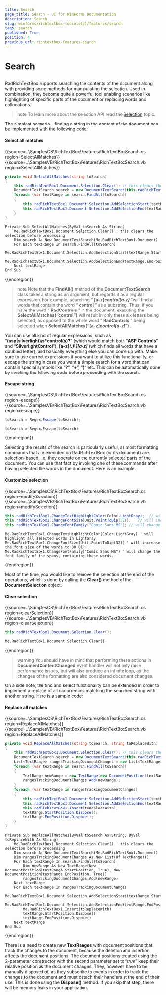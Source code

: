 ```yaml
---
title: Search
page_title: Search - UI for WinForms Documentation
description: Search
slug: winforms/richtextbox-(obsolete)/features/search
tags: search
published: True
position: 4
previous_url: richtextbox-features-search
---
```


# Search



## 

RadRichTextBox supports searching the contents of the document along with providing some methods for manipulating the selection. Used in combination, they become quite a powerful tool enabling scenarios like highlighting of specific parts of the document or replacing words and collocations.

>note To learn more about the selection API read the [Selection](https://docs.telerik.com/devtools/winforms/controls/richtextbox/features/selection) topic.
>

The simplest scenario – finding a string in the content of the document can be implemented with the following code:

#### Select all matches

{{source=..\SamplesCS\RichTextBox\Features\RichTextBoxSearch.cs region=SelectAllMatches}} 
{{source=..\SamplesVB\RichTextBox\Features\RichTextBoxSearch.vb region=SelectAllMatches}} 

````C#
private void SelectAllMatches(string toSearch)
{
    this.radRichTextBox1.Document.Selection.Clear(); // this clears the selection before processing
    DocumentTextSearch search = new DocumentTextSearch(this.radRichTextBox1.Document);
    foreach (var textRange in search.FindAll(toSearch))
    {
        this.radRichTextBox1.Document.Selection.AddSelectionStart(textRange.StartPosition);
        this.radRichTextBox1.Document.Selection.AddSelectionEnd(textRange.EndPosition);
    }
}

````
````VB.NET
Private Sub SelectAllMatches(ByVal toSearch As String)
    Me.RadRichTextBox1.Document.Selection.Clear() ' this clears the selection before processing
    Dim search As New DocumentTextSearch(Me.RadRichTextBox1.Document)
    For Each textRange In search.FindAll(toSearch)
        Me.RadRichTextBox1.Document.Selection.AddSelectionStart(textRange.StartPosition)
        Me.RadRichTextBox1.Document.Selection.AddSelectionEnd(textRange.EndPosition)
    Next textRange
End Sub

````

{{endregion}}

>note Note that the __FindAll()__ method of the __DocumentTextSearch__ class takes a string as an argument, but regards it as a regular expression. For example, searching “ __[a-z]*control[a-z]*__ ”will find all words that contain the word “ __control__ ” as a substring. Thus, if you have the word “ __RadControls__ ” in the document, executing the __SelectAllMatches(“control”)__ will result in only these six letters being selected, as opposed to the whole word “ __RadControls__ ” being selected when __SelectAllMatches(“[a-z]*control[a-z]*”)__ .
>

You can use all kind of regular expressions, such as “__(asp|silverlight)\s*control(s)?__” (which would match both “__ASP Controls__” and “__SilverlightControl__”), __[a-z]*(.)\1[a-z]*__ (which finds all words that have a doubled letter), and basically everything else you can come up with. Make sure to use correct expressions if you want to utilize this functionality, or escape the string in case you want a simple search for a word that can contain special symbols like “__?__”, “__+__”, “__{__“ etc. This can be automatically done by invoking the following code before proceeding with the search.

#### Escape string

{{source=..\SamplesCS\RichTextBox\Features\RichTextBoxSearch.cs region=escape}} 
{{source=..\SamplesVB\RichTextBox\Features\RichTextBoxSearch.vb region=escape}} 

````C#
toSearch = Regex.Escape(toSearch);

````
````VB.NET
toSearch = Regex.Escape(toSearch)

````

{{endregion}}

Selecting the results of the search is particularly useful, as most formatting commands that are executed on RadRichTextBox (or its document) are selection-based, i.e. they operate on the currently selected parts of the document. You can use that fact by invoking one of these commands after having selected the words in the document. Here is an example.

#### Customize selection

{{source=..\SamplesCS\RichTextBox\Features\RichTextBoxSearch.cs region=modifySelection}} 
{{source=..\SamplesVB\RichTextBox\Features\RichTextBoxSearch.vb region=modifySelection}} 

````C#
this.radRichTextBox1.ChangeTextHighlightColor(Color.LightGray);  // will highlight all selected words in LightGray
this.radRichTextBox1.ChangeFontSize(Unit.PointToDip(32));   // will increase the font size of the words to 30 DIP
this.radRichTextBox1.ChangeFontFamily("Comic Sans MS"); // will change the font family of the spans, containing these words.

````
````VB.NET
Me.RadRichTextBox1.ChangeTextHighlightColor(Color.LightGray) ' will highlight all selected words in LightGray
Me.RadRichTextBox1.ChangeFontSize(Unit.PointToDip(32)) ' will increase the font size of the words to 30 DIP
Me.RadRichTextBox1.ChangeFontFamily("Comic Sans MS") ' will change the font family of the spans, containing these words.

````

{{endregion}}

Most of the time, you would like to remove the selection at the end of the operations, which is done by calling the __Clear()__ method of the __DocumentSelection__ object.

#### Clear selection

{{source=..\SamplesCS\RichTextBox\Features\RichTextBoxSearch.cs region=clearSelection}} 
{{source=..\SamplesVB\RichTextBox\Features\RichTextBoxSearch.vb region=clearSelection}} 

````C#
this.radRichTextBox1.Document.Selection.Clear();

````
````VB.NET
Me.RadRichTextBox1.Document.Selection.Clear()

````

{{endregion}}

>warning You should have in mind that performing these actions in __DocumentContentChanged__ event handler will not only raise performance issues, but will also produce an infinite loop, as the changes of the formatting are also considered document changes.
>

On a side note, the find and select functionality can be extended in order to implement a replace of all occurrences matching the searched string with another string. Here is a sample code:

#### Replace all matches

{{source=..\SamplesCS\RichTextBox\Features\RichTextBoxSearch.cs region=ReplaceAllMatches}} 
{{source=..\SamplesVB\RichTextBox\Features\RichTextBoxSearch.vb region=ReplaceAllMatches}} 

````C#
private void ReplaceAllMatches(string toSearch, string toReplaceWith)
{
    this.radRichTextBox1.Document.Selection.Clear(); // this clears the selection before processing
    DocumentTextSearch search = new DocumentTextSearch(this.radRichTextBox1.Document);
    List<TextRange> rangesTrackingDocumentChanges = new List<TextRange>();
    foreach (var textRange in search.FindAll(toSearch))
    {
        TextRange newRange = new TextRange(new DocumentPosition(textRange.StartPosition, true), new DocumentPosition(textRange.EndPosition, true));
        rangesTrackingDocumentChanges.Add(newRange);
    }
    foreach (var textRange in rangesTrackingDocumentChanges)
    {
        this.radRichTextBox1.Document.Selection.AddSelectionStart(textRange.StartPosition);
        this.radRichTextBox1.Document.Selection.AddSelectionEnd(textRange.EndPosition);
        this.radRichTextBox1.Insert(toReplaceWith);
        textRange.StartPosition.Dispose();
        textRange.EndPosition.Dispose();
    }
}

````
````VB.NET
Private Sub ReplaceAllMatches(ByVal toSearch As String, ByVal toReplaceWith As String)
    Me.RadRichTextBox1.Document.Selection.Clear() ' this clears the selection before processing
    Dim search As New DocumentTextSearch(Me.RadRichTextBox1.Document)
    Dim rangesTrackingDocumentChanges As New List(Of TextRange)()
    For Each textRange In search.FindAll(toSearch)
        Dim newRange As New TextRange(New DocumentPosition(textRange.StartPosition, True), New DocumentPosition(textRange.EndPosition, True))
        rangesTrackingDocumentChanges.Add(newRange)
    Next textRange
    For Each textRange In rangesTrackingDocumentChanges
        Me.RadRichTextBox1.Document.Selection.AddSelectionStart(textRange.StartPosition)
        Me.RadRichTextBox1.Document.Selection.AddSelectionEnd(textRange.EndPosition)
        Me.RadRichTextBox1.Insert(toReplaceWith)
        textRange.StartPosition.Dispose()
        textRange.EndPosition.Dispose()
    Next textRange
End Sub

````

{{endregion}}

There is a need to create new __TextRanges__ with document positions that track the changes to the document, because the deletion and insertion affects the document positions. The document positions created using the 2-parameter constructor with the second parameter set to “*true*” keep their relative position as the document changes. They, however, have to be manually disposed of, as they subscribe to events in order to track the changes to the document and must detach their handlers at the end of their use. This is done using the __Dispose()__ method. If you skip that step, there will be memory leaks in your application.
